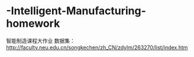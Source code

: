 # -Intelligent-Manufacturing-homework
智能制造课程大作业
数据集：http://faculty.neu.edu.cn/songkechen/zh_CN/zdylm/263270/list/index.htm
